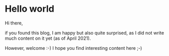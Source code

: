 # Hello world

Hi there, 

if you found this blog, I am happy but also quite surprised, as I did not write much content on it yet (as of  April 2021).

However, welcome :-) I hope you find interesting content here ;-)
